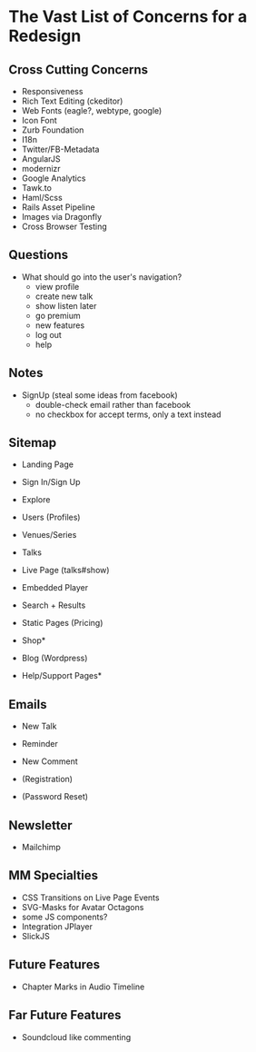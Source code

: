 The Vast List of Concerns for a Redesign
========================================

Cross Cutting Concerns
----------------------

* Responsiveness
* Rich Text Editing (ckeditor)
* Web Fonts (eagle?, webtype, google)
* Icon Font
* Zurb Foundation
* I18n
* Twitter/FB-Metadata
* AngularJS
* modernizr
* Google Analytics
* Tawk.to
* Haml/Scss
* Rails Asset Pipeline
* Images via Dragonfly
* Cross Browser Testing

Questions
---------

* What should go into the user's navigation?
  * view profile
  * create new talk
  * show listen later
  * go premium
  * new features
  * log out
  * help

Notes
-----

* SignUp (steal some ideas from facebook)
  * double-check email rather than facebook
  * no checkbox for accept terms, only a text instead


Sitemap
-------

* Landing Page
* Sign In/Sign Up
* Explore
* Users (Profiles)
* Venues/Series
* Talks
* Live Page (talks#show)
* Embedded Player
* Search + Results
* Static Pages (Pricing)
* Shop*

* Blog (Wordpress)
* Help/Support Pages*


Emails
------

* New Talk
* Reminder
* New Comment

* (Registration)
* (Password Reset)


Newsletter
----------

* Mailchimp


MM Specialties
--------------

* CSS Transitions on Live Page Events
* SVG-Masks for Avatar Octagons
* some JS components?
* Integration JPlayer
* SlickJS


Future Features
---------------

* Chapter Marks in Audio Timeline

Far Future Features
-------------------

* Soundcloud like commenting
